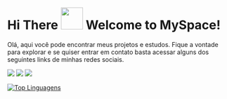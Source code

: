 # Hi There <img src="https://em-content.zobj.net/source/microsoft-teams/363/waving-hand_medium-dark-skin-tone_1f44b-1f3fe_1f3fe.png" width="50px" height="50px" /> Welcome to MySpace!


Olá, aqui você pode encontrar meus projetos e estudos. Fique a vontade para explorar e se quiser entrar em contato basta acessar alguns dos seguintes links de minhas redes sociais.

 
<div> 
  
  <a href="https://instagram.com/matheus.francis" target="_blank"><img src="https://img.shields.io/badge/-Instagram-%23E4405F?style=for-the-badge&logo=instagram&logoColor=white" target="_blank"></a>
  <a href = "matheus.francisco.rr@gmail.com"><img src="https://img.shields.io/badge/-Gmail-%23333?style=for-the-badge&logo=gmail&logoColor=white" target="_blank"></a>
  <a href="https://www.linkedin.com/in/matheusfranciscorr/" target="_blank"><img src="https://img.shields.io/badge/-LinkedIn-%230077B5?style=for-the-badge&logo=linkedin&logoColor=white" target="_blank"></a> 
  
</div>

[![Top Linguagens](https://github-readme-stats.vercel.app/api/top-langs/?username=MatheusFran&layout=compact&theme=tokyonight )](https://github.com/anuraghazra/github-readme-stats)


